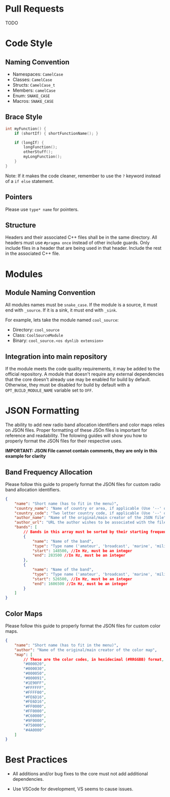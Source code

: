 # Pull Requests

TODO

# Code Style

## Naming Convention

- Namespaces: `CamelCase`
- Classes: `CamelCase`
- Structs: `CamelCase_t`
- Members: `camelCase`
- Enum: `SNAKE_CASE`
- Macros: `SNAKE_CASE`

## Brace Style

```c++
int myFunction() {
    if (shortIf) { shortFunctionName(); }

    if (longIf) {
        longFunction();
        otherStuff();
        myLongFunction();
    }
}
```

Note: If it makes the code cleaner, remember to use the `?` keyword instead of a `if else` statement.

## Pointers

Please use `type* name` for pointers.

## Structure

Headers and their associated C++ files shall be in the same directory. All headers must use `#pragma once` instead of other include guards. Only include files in a header that are being used in that header. Include the rest in the associated C++ file.

# Modules

## Module Naming Convention

All modules names must be `snake_case`. If the module is a source, it must end with `_source`. If it is a sink, it must end with `_sink`.

For example, lets take the module named `cool_source`:

- Directory: `cool_source`
- Class: `CoolSourceModule`
- Binary: `cool_source.<os dynlib extension>`

## Integration into main repository

If the module meets the code quality requirements, it may be added to the official repository. A module that doesn't require any external dependencies that the core doesn't already use may be enabled for build by default. Otherwise, they must be disabled for build by default with a `OPT_BUILD_MODULE_NAME` variable set to `OFF`.

# JSON Formatting

The ability to add new radio band allocation identifiers and color maps relies on JSON files. Proper formatting of these JSOn files is important for reference and readability. The folowing guides will show you how to properly format the JSON files for their respective uses.

**IMPORTANT: JSON File cannot contain comments, they are only in this example for clarity**

## Band Frequency Allocation 

Please follow this guide to properly format the JSON files for custom radio band allocation identifiers.

```json
{
    "name": "Short name (has to fit in the menu)",
    "country_name": "Name of country or area, if applicable (Use '--' otherwise)",
    "country_code": "Two letter country code, if applicable (Use '--' otherwise)",
    "author_name": "Name of the original/main creator of the JSON file",
    "author_url": "URL the author wishes to be associated with the file (personal website, GitHub, Twitter, etc)",
    "bands": [ 
        // Bands in this array must be sorted by their starting frequency
        {
            "name": "Name of the band",
            "type": "Type name ('amateur', 'broadcast', 'marine', 'military', or any type decalre in config.json)",
            "start": 148500, //In Hz, must be an integer
            "end": 283500 //In Hz, must be an integer
        },
        {
            "name": "Name of the band",
            "type": "Type name ('amateur', 'broadcast', 'marine', 'military', or any type decalre in config.json)",
            "start": 526500, //In Hz, must be an integer
            "end": 1606500 //In Hz, must be an integer
        }    
    ]
}
```

## Color Maps

Please follow this guide to properly format the JSON files for custom color maps.

```json
{
    "name": "Short name (has to fit in the menu)",
    "author": "Name of the original/main creator of the color map",
    "map": [
        // These are the color codes, in hexidecimal (#RRGGBB) format, for the custom color scales for the waterfall. They must be entered as strings, not integers, with the hastag/pound-symbol proceeding the 6 digit number. Please use capital letters for consistency. 
        "#000020",
        "#000030",
        "#000050",
        "#000091",
        "#1E90FF",
        "#FFFFFF",
        "#FFFF00",
        "#FE6D16",
        "#FE6D16",
        "#FF0000",
        "#FF0000",
        "#C60000",
        "#9F0000",
        "#750000",
        "#4A0000"
    ]
}
```

# Best Practices

* All additions and/or bug fixes to the core must not add additional dependencies.

* Use VSCode for development, VS seems to cause issues.